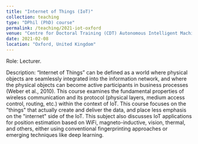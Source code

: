 ```yaml
---
title: "Internet of Things (IoT)"
collection: teaching
type: "DPhil (PhD) course"
permalink: /teaching/2021-iot-oxford
venue: "Centre for Doctoral Training (CDT) Autonomous Intelligent Machines and Systems (AIMS), University of Oxford"
date: 2021-02-08
location: "Oxford, United Kingdom"
---
```


Role: Lecturer.

Description: “Internet of Things” can be defined as a world where physical objects are seamlessly integrated into the information network, and where the physical objects can become active participants in business processes (Weber et al., 2010). This course examines the fundamental properties of wireless communication and its protocol (physical layers, medium access control, routing, etc.) within the context of IoT. This course focuses on the "things" that actually create and deliver the data, and place less emphasis on the "internet" side of the IoT. This subject also discusses IoT applications for position estimation based on WiFi, magneto-inductive, vision, thermal, and others, either using conventional fingerprinting approaches or emerging techniques like deep learning.
